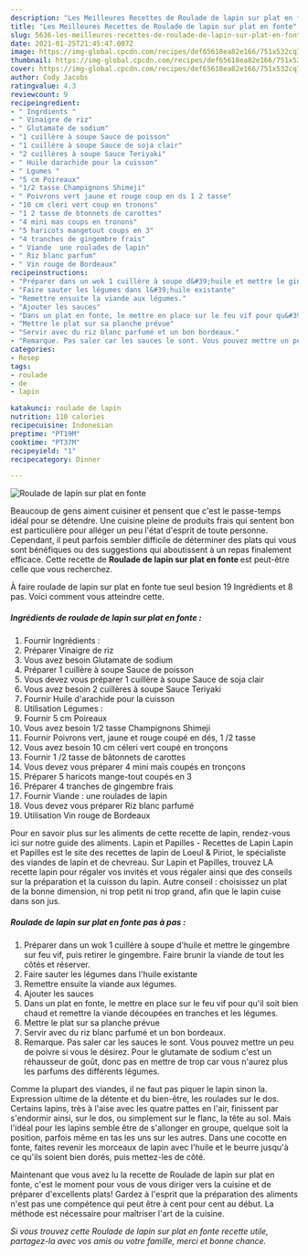 ```yaml
---
description: "Les Meilleures Recettes de Roulade de lapin sur plat en fonte"
title: "Les Meilleures Recettes de Roulade de lapin sur plat en fonte"
slug: 5636-les-meilleures-recettes-de-roulade-de-lapin-sur-plat-en-fonte
date: 2021-01-25T21:45:47.007Z
image: https://img-global.cpcdn.com/recipes/def65618ea82e166/751x532cq70/roulade-de-lapin-sur-plat-en-fonte-photo-principale-de-la-recette.jpg
thumbnail: https://img-global.cpcdn.com/recipes/def65618ea82e166/751x532cq70/roulade-de-lapin-sur-plat-en-fonte-photo-principale-de-la-recette.jpg
cover: https://img-global.cpcdn.com/recipes/def65618ea82e166/751x532cq70/roulade-de-lapin-sur-plat-en-fonte-photo-principale-de-la-recette.jpg
author: Cody Jacobs
ratingvalue: 4.3
reviewcount: 9
recipeingredient:
- " Ingrdients "
- " Vinaigre de riz"
- " Glutamate de sodium"
- "1 cuillère à soupe Sauce de poisson"
- "1 cuillère à soupe Sauce de soja clair"
- "2 cuillères à soupe Sauce Teriyaki"
- " Huile darachide pour la cuisson"
- " Lgumes "
- "5 cm Poireaux"
- "1/2 tasse Champignons Shimeji"
- " Poivrons vert jaune et rouge coup en ds 1 2 tasse"
- "10 cm cleri vert coup en tronons"
- "1 2 tasse de btonnets de carottes"
- "4 mini mas coups en tronons"
- "5 haricots mangetout coups en 3"
- "4 tranches de gingembre frais"
- " Viande  une roulades de lapin"
- " Riz blanc parfum"
- " Vin rouge de Bordeaux"
recipeinstructions:
- "Préparer dans un wok 1 cuillère à soupe d&#39;huile et mettre le gingembre sur feu vif, puis retirer le gingembre. Faire brunir la viande de tout les côtés et réserver."
- "Faire sauter les légumes dans l&#39;huile existante"
- "Remettre ensuite la viande aux légumes."
- "Ajouter les sauces"
- "Dans un plat en fonte, le mettre en place sur le feu vif pour qu&#39;il soit bien chaud et remettre la viande découpées en tranches et les légumes."
- "Mettre le plat sur sa planche prévue"
- "Servir avec du riz blanc parfumé et un bon bordeaux."
- "Remarque. Pas saler car les sauces le sont. Vous pouvez mettre un peu de poivre si vous le désirez. Pour le glutamate de sodium c&#39;est un réhausseur de goût, donc pas en mettre de trop car vous n&#39;aurez plus les parfums des différents légumes."
categories:
- Resep
tags:
- roulade
- de
- lapin

katakunci: roulade de lapin 
nutrition: 110 calories
recipecuisine: Indonesian
preptime: "PT19M"
cooktime: "PT37M"
recipeyield: "1"
recipecategory: Dinner

---
```



![Roulade de lapin sur plat en fonte](https://img-global.cpcdn.com/recipes/def65618ea82e166/751x532cq70/roulade-de-lapin-sur-plat-en-fonte-photo-principale-de-la-recette.jpg)

Beaucoup de gens aiment cuisiner et pensent que c'est le passe-temps idéal pour se détendre. Une cuisine pleine de produits frais qui sentent bon est particulière pour alléger un peu l'état d'esprit de toute personne. Cependant, il peut parfois sembler difficile de déterminer des plats qui vous sont bénéfiques ou des suggestions qui aboutissent à un repas finalement efficace. Cette recette de <strong> Roulade de lapin sur plat en fonte </strong> est peut-être celle que vous recherchez.

<!--inarticleads1-->

À faire roulade de lapin sur plat en fonte tue seul besion 19 Ingrédients et 8 pas. Voici comment vous atteindre cette.

##### Ingrédients de roulade de lapin sur plat en fonte :

1. Fournir  Ingrédients :
1. Préparer  Vinaigre de riz
1. Vous avez besoin  Glutamate de sodium
1. Préparer 1 cuillère à soupe Sauce de poisson
1. Vous devez vous préparer 1 cuillère à soupe Sauce de soja clair
1. Vous avez besoin 2 cuillères à soupe Sauce Teriyaki
1. Fournir  Huile d&#39;arachide pour la cuisson
1. Utilisation  Légumes :
1. Fournir 5 cm Poireaux
1. Vous avez besoin 1/2 tasse Champignons Shimeji
1. Fournir  Poivrons vert, jaune et rouge coupé en dés, 1 /2 tasse
1. Vous avez besoin 10 cm céleri vert coupé en tronçons
1. Fournir 1 /2 tasse de bâtonnets de carottes
1. Vous devez vous préparer 4 mini maïs coupés en tronçons
1. Préparer 5 haricots mange-tout coupés en 3
1. Préparer 4 tranches de gingembre frais
1. Fournir  Viande : une roulades de lapin
1. Vous devez vous préparer  Riz blanc parfumé
1. Utilisation  Vin rouge de Bordeaux


Pour en savoir plus sur les aliments de cette recette de lapin, rendez-vous ici sur notre guide des aliments. Lapin et Papilles - Recettes de Lapin Lapin et Papilles est le site des recettes de lapin de Loeul &amp; Piriot, le spécialiste des viandes de lapin et de chevreau. Sur Lapin et Papilles, trouvez LA recette lapin pour régaler vos invités et vous régaler ainsi que des conseils sur la préparation et la cuisson du lapin. Autre conseil : choisissez un plat de la bonne dimension, ni trop petit ni trop grand, afin que le lapin cuise dans son jus. 

<!--inarticleads2-->

##### Roulade de lapin sur plat en fonte pas à pas :

1. Préparer dans un wok 1 cuillère à soupe d&#39;huile et mettre le gingembre sur feu vif, puis retirer le gingembre. Faire brunir la viande de tout les côtés et réserver.
1. Faire sauter les légumes dans l&#39;huile existante
1. Remettre ensuite la viande aux légumes.
1. Ajouter les sauces
1. Dans un plat en fonte, le mettre en place sur le feu vif pour qu&#39;il soit bien chaud et remettre la viande découpées en tranches et les légumes.
1. Mettre le plat sur sa planche prévue
1. Servir avec du riz blanc parfumé et un bon bordeaux.
1. Remarque. Pas saler car les sauces le sont. Vous pouvez mettre un peu de poivre si vous le désirez. Pour le glutamate de sodium c&#39;est un réhausseur de goût, donc pas en mettre de trop car vous n&#39;aurez plus les parfums des différents légumes.


Comme la plupart des viandes, il ne faut pas piquer le lapin sinon la. Expression ultime de la détente et du bien-être, les roulades sur le dos. Certains lapins, très à l&#39;aise avec les quatre pattes en l&#39;air, finissent par s&#39;endormir ainsi, sur le dos, ou simplement sur le flanc, la tête au sol. Mais l&#39;idéal pour les lapins semble être de s&#39;allonger en groupe, quelque soit la position, parfois même en tas les uns sur les autres. Dans une cocotte en fonte, faites revenir les morceaux de lapin avec l&#39;huile et le beurre jusqu&#39;à ce qu&#39;ils soient bien dorés, puis mettez-les de côté. 

<!--inarticleads1-->

<p>
Maintenant que vous avez lu la recette de Roulade de lapin sur plat en fonte, c'est le moment pour vous de vous diriger vers la cuisine et de préparer d'excellents plats! Gardez à l'esprit que la préparation des aliments n'est pas une compétence qui peut être à cent pour cent au début. La méthode est nécessaire pour maîtriser l'art de la cuisine.
</p>

<p>
<i>Si vous trouvez cette Roulade de lapin sur plat en fonte recette utile, partagez-la avec vos amis ou votre famille, merci et bonne chance.</i>
</p>
